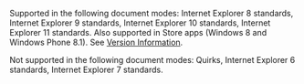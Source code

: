 Supported in the following document modes: Internet Explorer 8 standards, Internet Explorer 9 standards, Internet Explorer 10 standards, Internet Explorer 11 standards. Also supported in Store apps (Windows 8 and Windows Phone 8.1). See [Version Information](../../../javascript/reference/javascript-version-information.md).  
  
 Not supported in the following document modes: Quirks, Internet Explorer 6 standards, Internet Explorer 7 standards.